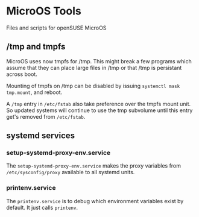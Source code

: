 # MicroOS Tools
Files and scripts for openSUSE MicroOS

## /tmp and tmpfs
MicroOS uses now tmpfs for /tmp. This might break a few programs which
assume that they can place large files in /tmp or that /tmp is persistant
across boot. 

Mounting of tmpfs on /tmp can be disabled by issuing
`systemctl mask tmp.mount`, and reboot.

A `/tmp` entry in `/etc/fstab` also take preference over the tmpfs
mount unit. So updated systems will continue to use the tmp subvolume
until this entry get's removed from `/etc/fstab`.

## systemd services

### setup-systemd-proxy-env.service

The `setup-systemd-proxy-env.service` makes the proxy variables from
`/etc/sysconfig/proxy` available to all systemd units.

### printenv.service

The `printenv.service` is to debug which environment variables exist
by default. It just calls `printenv`.
